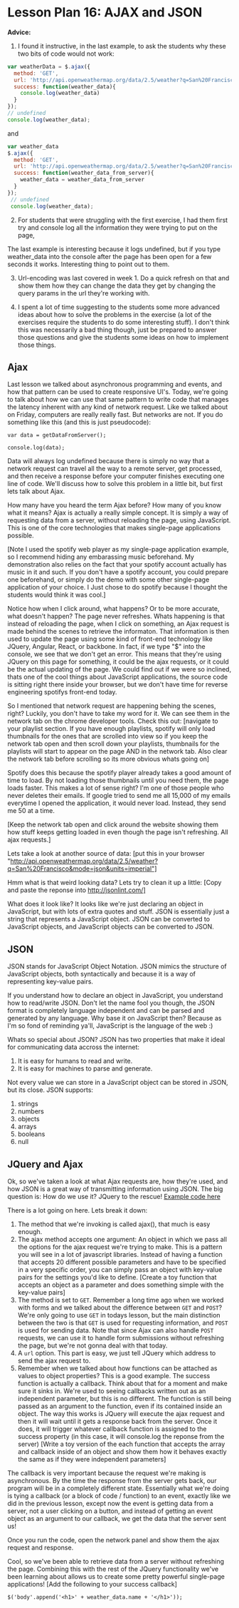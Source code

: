 # Lesson Plan 16: AJAX and JSON

**Advice:**

1. I found it instructive, in the last example, to ask the students why these two bits of code would not work:

```javascript
var weatherData = $.ajax({
  method: 'GET',
  url: 'http://api.openweathermap.org/data/2.5/weather?q=San%20Francisco&mode=json&units=imperial',
  success: function(weather_data){
    console.log(weather_data)
  }
});
// undefined
console.log(weather_data);
```

and

```javascript
var weather_data
$.ajax({
  method: 'GET',
  url: 'http://api.openweathermap.org/data/2.5/weather?q=San%20Francisco&mode=json&units=imperial',
  success: function(weather_data_from_server){
    weather_data = weather_data_from_server
  }
});
 // undefined
 console.log(weather_data);
```

2. For students that were struggling with the first exercise, I had them first try and console log all the information they were trying to put on the page, 

The last example is interesting because it logs undefined, but if you type weather_data into the console after the page has been open for a few seconds it works. Interesting thing to point out to them.

3. Url-encoding was last covered in week 1. Do a quick refresh on that and show them how they can change the data they get by changing the query params in the url they're working with.

4. I spent a lot of time suggesting to the students some more advanced ideas about how to solve the problems in the exercise (a lot of the exercises require the students to do some interesting stuff). I don't think this was necessarily a bad thing though, just be prepared to answer those questions and give the students some ideas on how to implement those things.

## Ajax

Last lesson we talked about asynchronous programming and events, and how that pattern can be used to create responsive UI's. Today, we're going to talk about how we can use that same pattern to write code that manages the latency inherent with any kind of network request. Like we talked about on Friday, computers are really really fast. But networks are not. If you do something like this (and this is just pseudocode):

```
var data = getDataFromServer();

console.log(data);
```

Data will always log undefined because there is simply no way that a network request can travel all the way to a remote server, get processed, and then receive a response before your computer finishes executing one line of code. We'll discuss how to solve this problem in a little bit, but first lets talk about Ajax.

How many have you heard the term Ajax before? How many of you know what it means? Ajax is actually a really simple concept. It is simply a way of requesting data from a server, without reloading the page, using JavaScript. This is one of the core technologies that makes single-page applications possible.

[Note I used the spotify web player as my single-page application example, so I recommend hiding any embarassing music beforehand. My demonstration also relies on the fact that your spotify account actually has music in it and such. If you don't have a spotify account, you could prepare one beforehand, or simply do the demo with some other single-page application of your choice. I Just chose to do spotify because I thought the students would think it was cool.]

Notice how when I click around, what happens? Or to be more accurate, what doesn't happen? The page never refreshes. Whats happening is that instead of reloading the page, when I click on something, an Ajax request is made behind the scenes to retrieve the informaton. That information is then used to update the page using some kind of front-end technology like JQuery, Angular, React, or backbone. In fact, if we type "$" into the console, we see that we don't get an error. This means that they're using JQuery on this page for something, it could be the ajax requests, or it could be the actual updating of the page. We could find out if we were so inclined, thats one of the cool things about JavaScript applications, the source code is sitting right there inside your browser, but we don't have time for reverse engineering spotifys front-end today.

So I mentioned that network request are happening behing the scenes, right? Luckily, you don't have to take my word for it. We can see them in the network tab on the chrome developer tools. Check this out: [navigate to your playlist section. If you have enough playlists, spotify will only load thumbnails for the ones that are scrolled into view so if you keep the network tab open and then scroll down your playlists, thumbnails for the playlists will start to appear on the page AND in the network tab. Also clear the network tab before scrolling so its more obvious whats going on]

Spotify does this because the spotify player already takes a good amount of time to load. By not loading those thumbnails until you need them, the page loads faster. This makes a lot of sense right? I'm one of those people who never deletes their emails. If google tried to send me all 15,000 of my emails everytime I opened the application, it would never load. Instead, they send me 50 at a time.

[Keep the network tab open and click around the website showing them how stuff keeps getting loaded in even though the page isn't refreshing. All ajax requests.]

Lets take a look at another source of data: [put this in your browser "http://api.openweathermap.org/data/2.5/weather?q=San%20Francisco&mode=json&units=imperial"]

Hmm what is that weird looking data? Lets try to clean it up a little: [Copy and paste the reponse into http://jsonlint.com/]

What does it look like? It looks like we're just declaring an object in JavaScript, but with lots of extra quotes and stuff. JSON is essentially just a string that represents a JavaScript object. JSON can be converted to JavaScript objects, and JavaScript objects can be converted to JSON. 

## JSON

JSON stands for JavaScript Object Notation. JSON mimics the structure of JavaScript objects, both syntactically and because it is a way of representing key-value pairs.

If you understand how to declare an object in JavaScript, you understand how to read/write JSON. Don't let the name fool you though, the JSON format is completely language independent and can be parsed and generated by any language. Why base it on JavaScript then? Because as I'm so fond of reminding ya'll, JavaScript is the language of the web :)

Whats so special about JSON? JSON has two properties that make it ideal for communicating data accross the internet:

1. It is easy for humans to read and write.
2. It is easy for machines to parse and generate.

Not every value we can store in a JavaScript object can be stored in JSON, but its close. JSON supports:

1. strings
2. numbers
3. objects
4. arrays
5. booleans
6. null


## JQuery and Ajax

Ok, so we've taken a look at what Ajax requests are, how they're used, and how JSON is a great way of transmitting information using JSON. The big question is: How do we use it? JQuery to the rescue! [Example code here](ajax_example.html)

There is a lot going on here. Lets break it down:

1. The method that we're invoking is called ajax(), that much is easy enough.
2. The ajax method accepts one argument: An object in which we pass all the options for the ajax request we're trying to make. This is a pattern you will see in a lot of javascript libraries. Instead of having a function that accepts 20 different possible parameters and have to be specified in a very specific order, you can simply pass an object with key-value pairs for the settings you'd like to define. [Create a toy function that accepts an object as a parameter and does something simple with the key-value pairs]
3. The method is set to `GET`. Remember a long time ago when we worked with forms and we talked about the difference between `GET` and `POST`?  We're only going to use `GET` in todays lesson, but the main distinction between the two is that `GET` is used for requesting information, and `POST` is used for sending data. Note that since Ajax can also handle `POST` requests, we can use it to handle form submissions without refreshing the page, but we're not gonna deal with that today.
4. A `url` option. This part is easy, we just tell JQuery which address to send the ajax request to.
5. Remember when we talked about how functions can be attached as values to object properties? This is a good example. The success function is actually a callback. Think about that for a moment and make sure it sinks in. We're used to seeing callbacks written out as an independent parameter, but this is no different. The function is still being passed as an argument to the function, even if its contained inside an object. The way this works is JQuery will execute the ajax request and then it will wait until it gets a response back from the server. Once it does, it will trigger whatever callback function is assigned to the success property (in this case, it will console.log the reponse from the server) [Write a toy version of the each function that accepts the array and callback inside of an object and show them how it behaves exactly the same as if they were independent parameters]

The callback is very important because the request we're making is asynchronous. By the time the response from the server gets back, our program will be in a completely different state. Essentially what we're doing is tying a callback (or a block of code / function) to an event, exactly like we did in the previous lesson, except now the event is getting data from a server, not a user clicking on a button, and instead of getting an event object as an argument to our callback, we get the data that the server sent us!

Once you run the code, open the network panel and show them the ajax request and response.

Cool, so we've been able to retrieve data from a server without refreshing the page. Combining this with the rest of the JQuery functionality we've been learning about allows us to create some pretty powerful single-page applications! [Add the following to your success callback]

```
$('body'.append('<h1>' + weather_data.name + '</h1>'));
```